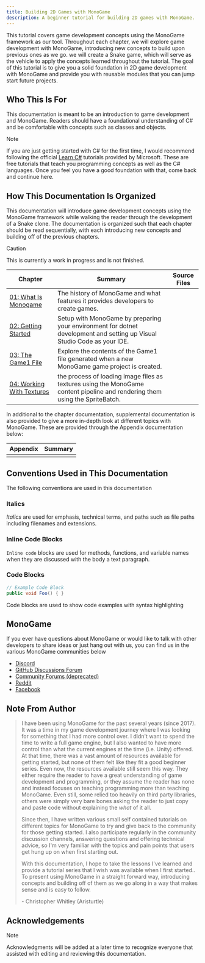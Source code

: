```yaml
---
title: Building 2D Games with MonoGame
description: A beginner tutorial for building 2D games with MonoGame.
---
```


This tutorial covers game development concepts using the MonoGame framework as our tool.  Throughout each chapter, we will explore game development with MonoGame, introducing new concepts to build upon previous ones as we go. we will create a Snake game, which will serve as the vehicle to apply the concepts learned throughout the tutorial.  The goal of this tutorial is to give you a solid foundation in 2D game development with MonoGame and provide you with reusable modules that you can jump start future projects.

## Who This Is For

This documentation is meant to be an introduction to game development and MonoGame. Readers should have a foundational understanding of C# and be comfortable with concepts such as classes and objects.

> [!NOTE]
> If you are just getting started with C# for the first time, I would recommend following the official [Learn C#](https://dotnet.microsoft.com/en-us/learn/csharp) tutorials provided by Microsoft. These are free tutorials that teach you programming concepts as well as the C# languages. Once you feel you have a good foundation with that, come back and continue here.

## How This Documentation Is Organized

This documentation will introduce game development concepts using the MonoGame framework while walking the reader through the development of a Snake clone. The documentation is organized such that each chapter should be read sequentially, with each introducing new concepts and building off of the previous chapters.

> [!CAUTION]
> This is currently a work in progress and is not finished.

| Chapter                                                        | Summary                                                                                                                      | Source Files |
| -------------------------------------------------------------- | ---------------------------------------------------------------------------------------------------------------------------- | ------------ |
| [01: What Is Monogame](01_what_is_monogame/index.md)           | The history of MonoGame and what features it provides developers to create games.                                            |              |
| [02: Getting Started](02_getting_started/index.md)             | Setup with MonoGame by preparing your environment for dotnet development and setting up Visual Studio Code as your IDE.      |              |
| [03: The Game1 File](03_the_game1_file/index.md)               | Explore the contents of the Game1 file generated when a new MonoGame game project is created.                                |              |
| [04: Working With Textures](04_working_with_textures/index.md) | the process of loading image files as textures using the MonoGame content pipeline and rendering them using the SpriteBatch. |              |

In additional to the chapter documentation, supplemental documentation is also provided to give a more in-depth look at different topics with MonoGame. These are provided through the Appendix documentation below:

| Appendix | Summary |
| -------- | ------- |
|          |         |

## Conventions Used in This Documentation

The following conventions are used in this documentation

### Italics

*Italics* are used for emphasis, technical terms, and paths such as file paths including filenames and extensions.

### Inline Code Blocks

`Inline code` blocks are used for methods, functions, and variable names when they are discussed with the body a text paragraph.

### Code Blocks

```cs
// Example Code Block
public void Foo() { }
```

Code blocks are used to show code examples with syntax highlighting

## MonoGame

If you ever have questions about MonoGame or would like to talk with other developers to share ideas or just hang out with us, you can find us in the various MonoGame communities below

* [Discord](https://discord.gg/monogame)
* [GitHub Discussions Forum](https://github.com/MonoGame/MonoGame/discussions)
* [Community Forums (deprecated)](https://community.monogame.net/)
* [Reddit](https://www.reddit.com/r/monogame/)
* [Facebook](https://www.facebook.com/monogamecommunity)

## Note From Author

> I have been using MonoGame for the past several years (since 2017). It was a time in my game development journey where I was looking for something that I had more control over. I didn't want to spend the time to write a full game engine, but I also wanted to have more control than what the current engines at the time (i.e. Unity) offered. At that time, there was a vast amount of resources available for getting started, but none of them felt like they fit a good beginner series. Even now, the resources available still seem this way. They either require the reader to have a great understanding of game development and programming, or they assume the reader has none and instead focuses on teaching programming more than teaching MonoGame. Even still, some relied too heavily on third party libraries, others were simply very bare bones asking the reader to just copy and paste code without explaining the *what* of it all.
> 
> Since then, I have written various small self contained tutorials on different topics for MonoGame to try and give back to the community for those getting started. I also participate regularly in the community discussion channels, answering questions and offering technical advice, so I'm very familiar with the topics and pain points that users get hung up on when first starting out.
> 
> With this documentation, I hope to take the lessons I've learned and provide a tutorial series that I wish was available when I first started.. To present using MonoGame in a straight forward way, introducing concepts and building off of them as we go along in a way that makes sense and is easy to follow.
>
> \- Christopher Whitley (Aristurtle)

## Acknowledgements

> [!NOTE]
> Acknowledgments will be added at a later time to recognize everyone that assisted with editing and reviewing this documentation.